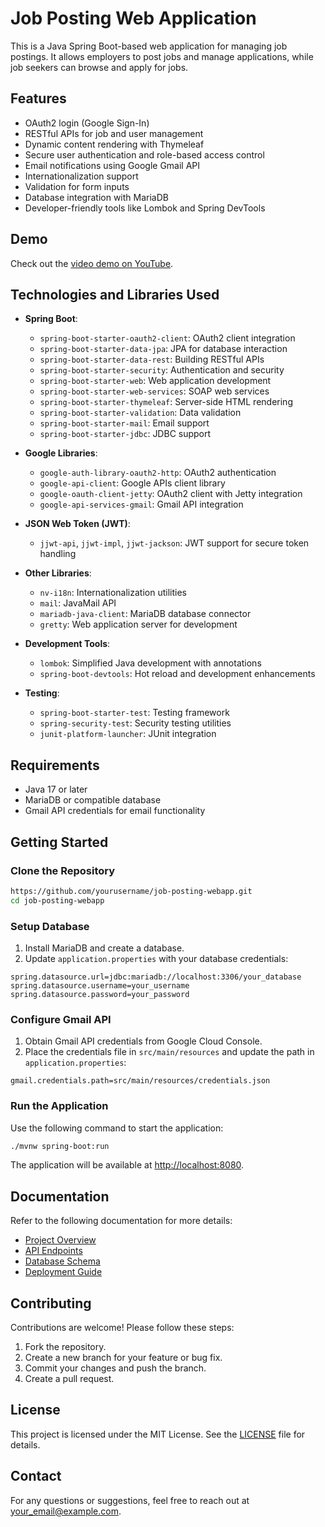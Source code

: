 # Job Posting Web Application

This is a Java Spring Boot-based web application for managing job postings. It allows employers to post jobs and manage applications, while job seekers can browse and apply for jobs. 

## Features

- OAuth2 login (Google Sign-In)
- RESTful APIs for job and user management
- Dynamic content rendering with Thymeleaf
- Secure user authentication and role-based access control
- Email notifications using Google Gmail API
- Internationalization support
- Validation for form inputs
- Database integration with MariaDB
- Developer-friendly tools like Lombok and Spring DevTools

## Demo

Check out the [video demo on YouTube](https://youtu.be/gcmjH-mjqhA).

## Technologies and Libraries Used

- **Spring Boot**:
  - `spring-boot-starter-oauth2-client`: OAuth2 client integration
  - `spring-boot-starter-data-jpa`: JPA for database interaction
  - `spring-boot-starter-data-rest`: Building RESTful APIs
  - `spring-boot-starter-security`: Authentication and security
  - `spring-boot-starter-web`: Web application development
  - `spring-boot-starter-web-services`: SOAP web services
  - `spring-boot-starter-thymeleaf`: Server-side HTML rendering
  - `spring-boot-starter-validation`: Data validation
  - `spring-boot-starter-mail`: Email support
  - `spring-boot-starter-jdbc`: JDBC support

- **Google Libraries**:
  - `google-auth-library-oauth2-http`: OAuth2 authentication
  - `google-api-client`: Google APIs client library
  - `google-oauth-client-jetty`: OAuth2 client with Jetty integration
  - `google-api-services-gmail`: Gmail API integration

- **JSON Web Token (JWT)**:
  - `jjwt-api`, `jjwt-impl`, `jjwt-jackson`: JWT support for secure token handling

- **Other Libraries**:
  - `nv-i18n`: Internationalization utilities
  - `mail`: JavaMail API
  - `mariadb-java-client`: MariaDB database connector
  - `gretty`: Web application server for development

- **Development Tools**:
  - `lombok`: Simplified Java development with annotations
  - `spring-boot-devtools`: Hot reload and development enhancements

- **Testing**:
  - `spring-boot-starter-test`: Testing framework
  - `spring-security-test`: Security testing utilities
  - `junit-platform-launcher`: JUnit integration

## Requirements

- Java 17 or later
- MariaDB or compatible database
- Gmail API credentials for email functionality

## Getting Started

### Clone the Repository

```bash
https://github.com/yourusername/job-posting-webapp.git
cd job-posting-webapp
```

### Setup Database

1. Install MariaDB and create a database.
2. Update `application.properties` with your database credentials:

```properties
spring.datasource.url=jdbc:mariadb://localhost:3306/your_database
spring.datasource.username=your_username
spring.datasource.password=your_password
```

### Configure Gmail API

1. Obtain Gmail API credentials from Google Cloud Console.
2. Place the credentials file in `src/main/resources` and update the path in `application.properties`:

```properties
gmail.credentials.path=src/main/resources/credentials.json
```

### Run the Application

Use the following command to start the application:

```bash
./mvnw spring-boot:run
```

The application will be available at [http://localhost:8080](http://localhost:8080).

## Documentation

Refer to the following documentation for more details:

- [Project Overview](docs/project-overview.md)
- [API Endpoints](docs/api-endpoints.md)
- [Database Schema](docs/database-schema.md)
- [Deployment Guide](docs/deployment-guide.md)

## Contributing

Contributions are welcome! Please follow these steps:

1. Fork the repository.
2. Create a new branch for your feature or bug fix.
3. Commit your changes and push the branch.
4. Create a pull request.

## License

This project is licensed under the MIT License. See the [LICENSE](LICENSE) file for details.

## Contact

For any questions or suggestions, feel free to reach out at your_email@example.com.
